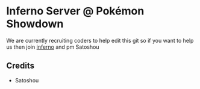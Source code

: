 Inferno Server @ Pokémon Showdown
========================================================================
We are currently recruiting coders to help edit this git so if you want to help us then join [inferno](inferno.psim.us) and pm Satoshou



Credits
------------------------
- Satoshou
